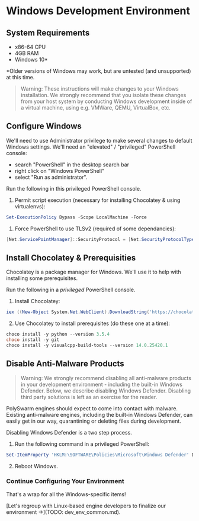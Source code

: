 # Windows Development Environment

## System Requirements

* x86-64 CPU
* 4GB RAM
* Windows 10*

*Older versions of Windows may work, but are untested (and unsupported) at this time.

> Warning: These instructions will make changes to your Windows installation. 
We strongly recommend that you isolate these changes from your host system by conducting Windows development inside of a virtual machine, using e.g. VMWare, QEMU, VirtualBox, etc.


## Configure Windows

We'll need to use Administrator privilege to make several changes to default Windows settings.
We'll need an "elevated" / "privileged" PowerShell console:
- search "PowerShell" in the desktop search bar
- right click on "Windows PowerShell"
- select "Run as administrator". 

Run the following in this privileged PowerShell console.

1. Permit script execution (necessary for installing Chocolatey & using virtualenvs):

```powershell
Set-ExecutionPolicy Bypass -Scope LocalMachine -Force
```

1. Force PowerShell to use TLSv2 (required of some dependancies):

```powershell
[Net.ServicePointManager]::SecurityProtocol = [Net.SecurityProtocolType]::Tls12
```


## Install Chocolatey & Prerequisities

Chocolatey is a package manager for Windows.
We'll use it to help with installing some prerequisites.

Run the following in a *privileged* PowerShell console.

1. Install Chocolatey:

```powershell
iex ((New-Object System.Net.WebClient).DownloadString('https://chocolatey.org/install.ps1'))
```

2. Use Chocolatey to install prerequisites (do these one at a time):

```powershell
choco install -y python --version 3.5.4
choco install -y git
choco install -y visualcpp-build-tools --version 14.0.25420.1
```


## Disable Anti-Malware Products

> Warning: We strongly recommend disabling all anti-malware products in your development environment - including the built-in Windows Defender. Below, we describe disabling Windows Defender. Disabling third party solutions is left as an exercise for the reader.

PolySwarm engines should expect to come into contact with malware.
Existing anti-malware engines, including the built-in Windows Defender, can easily get in our way, quarantining or deleting files during development.

Disabling Windows Defender is a two step process.

1. Run the following command in a privileged PowerShell:

```powershell
Set-ItemProperty 'HKLM:\SOFTWARE\Policies\Microsoft\Windows Defender' DisableAntiSpyware 1
```

2. Reboot Windows.


### Continue Configuring Your Environment

That's a wrap for all the Windows-specific items!

[Let's regroup with Linux-based engine developers to finalize our environment ->](TODO: dev_env_common.md). 
